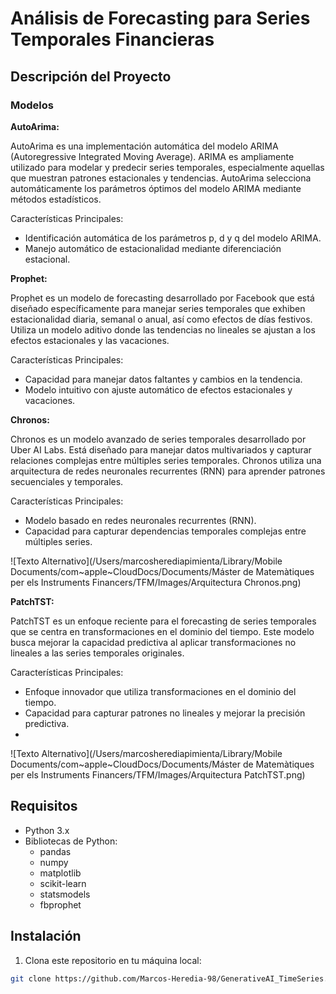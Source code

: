 # Análisis de Forecasting para Series Temporales Financieras


## Descripción del Proyecto


### Modelos

**AutoArima:**

AutoArima es una implementación automática del modelo ARIMA (Autoregressive Integrated Moving Average). ARIMA es ampliamente utilizado para modelar y predecir series temporales, especialmente aquellas que muestran patrones estacionales y tendencias. AutoArima selecciona automáticamente los parámetros óptimos del modelo ARIMA mediante métodos estadísticos.

Características Principales:

- Identificación automática de los parámetros p, d y q del modelo ARIMA.
- Manejo automático de estacionalidad mediante diferenciación estacional.


**Prophet:**

Prophet es un modelo de forecasting desarrollado por Facebook que está diseñado específicamente para manejar series temporales que exhiben estacionalidad diaria, semanal o anual, así como efectos de días festivos. Utiliza un modelo aditivo donde las tendencias no lineales se ajustan a los efectos estacionales y las vacaciones.

Características Principales:

- Capacidad para manejar datos faltantes y cambios en la tendencia.
- Modelo intuitivo con ajuste automático de efectos estacionales y vacaciones.

**Chronos:**

Chronos es un modelo avanzado de series temporales desarrollado por Uber AI Labs. Está diseñado para manejar datos multivariados y capturar relaciones complejas entre múltiples series temporales. Chronos utiliza una arquitectura de redes neuronales recurrentes (RNN) para aprender patrones secuenciales y temporales.

Características Principales:

- Modelo basado en redes neuronales recurrentes (RNN).
- Capacidad para capturar dependencias temporales complejas entre múltiples series.

![Texto Alternativo](/Users/marcosherediapimienta/Library/Mobile Documents/com~apple~CloudDocs/Documents/Máster de Matemàtiques per els Instruments Financers/TFM/Images/Arquitectura Chronos.png)


**PatchTST:**

PatchTST es un enfoque reciente para el forecasting de series temporales que se centra en transformaciones en el dominio del tiempo. Este modelo busca mejorar la capacidad predictiva al aplicar transformaciones no lineales a las series temporales originales.

Características Principales:

- Enfoque innovador que utiliza transformaciones en el dominio del tiempo.
- Capacidad para capturar patrones no lineales y mejorar la precisión predictiva.
- 
![Texto Alternativo](/Users/marcosherediapimienta/Library/Mobile Documents/com~apple~CloudDocs/Documents/Máster de Matemàtiques per els Instruments Financers/TFM/Images/Arquitectura PatchTST.png)




## Requisitos

- Python 3.x
- Bibliotecas de Python:
  - pandas
  - numpy
  - matplotlib
  - scikit-learn
  - statsmodels
  - fbprophet

## Instalación

1. Clona este repositorio en tu máquina local:

```bash
git clone https://github.com/Marcos-Heredia-98/GenerativeAI_TimeSeries.git
